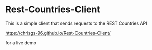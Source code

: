 # Rest-Countries-Client
This is a simple client that sends requests to the REST Countries API

https://chrisgs-96.github.io/Rest-Countries-Client/

for a live demo
